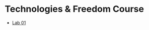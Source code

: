 # Technologies & Freedom Course

* [Lab 01](https://github.com/Tortolala/Technologies-and-Freedom-Course/blob/master/lab_01.md)